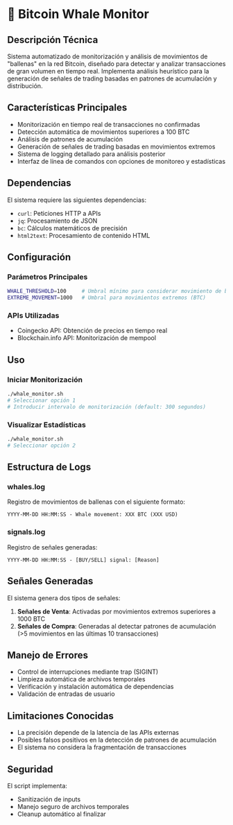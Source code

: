# 🐋 Bitcoin Whale Monitor


## Descripción Técnica

Sistema automatizado de monitorización y análisis de movimientos de "ballenas" en la red Bitcoin, diseñado para detectar y analizar transacciones de gran volumen en tiempo real. Implementa análisis heurístico para la generación de señales de trading basadas en patrones de acumulación y distribución.

## Características Principales

- Monitorización en tiempo real de transacciones no confirmadas
- Detección automática de movimientos superiores a 100 BTC
- Análisis de patrones de acumulación
- Generación de señales de trading basadas en movimientos extremos
- Sistema de logging detallado para análisis posterior
- Interfaz de línea de comandos con opciones de monitoreo y estadísticas

## Dependencias

El sistema requiere las siguientes dependencias:
- `curl`: Peticiones HTTP a APIs
- `jq`: Procesamiento de JSON
- `bc`: Cálculos matemáticos de precisión
- `html2text`: Procesamiento de contenido HTML

## Configuración

### Parámetros Principales
```bash
WHALE_THRESHOLD=100     # Umbral mínimo para considerar movimiento de ballena (BTC)
EXTREME_MOVEMENT=1000   # Umbral para movimientos extremos (BTC)
```

### APIs Utilizadas
- Coingecko API: Obtención de precios en tiempo real
- Blockchain.info API: Monitorización de mempool

## Uso

### Iniciar Monitorización
```bash
./whale_monitor.sh
# Seleccionar opción 1
# Introducir intervalo de monitorización (default: 300 segundos)
```

### Visualizar Estadísticas
```bash
./whale_monitor.sh
# Seleccionar opción 2
```

## Estructura de Logs

### whales.log
Registro de movimientos de ballenas con el siguiente formato:
```
YYYY-MM-DD HH:MM:SS - Whale movement: XXX BTC (XXX USD)
```

### signals.log
Registro de señales generadas:
```
YYYY-MM-DD HH:MM:SS - [BUY/SELL] signal: [Reason]
```

## Señales Generadas

El sistema genera dos tipos de señales:
1. **Señales de Venta**: Activadas por movimientos extremos superiores a 1000 BTC
2. **Señales de Compra**: Generadas al detectar patrones de acumulación (>5 movimientos en las últimas 10 transacciones)

## Manejo de Errores

- Control de interrupciones mediante trap (SIGINT)
- Limpieza automática de archivos temporales
- Verificación y instalación automática de dependencias
- Validación de entradas de usuario

## Limitaciones Conocidas

- La precisión depende de la latencia de las APIs externas
- Posibles falsos positivos en la detección de patrones de acumulación
- El sistema no considera la fragmentación de transacciones

## Seguridad

El script implementa:
- Sanitización de inputs
- Manejo seguro de archivos temporales
- Cleanup automático al finalizar
